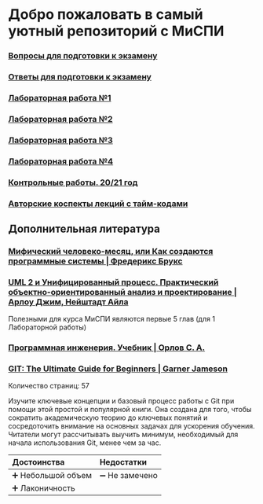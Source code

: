 # Добро пожаловать в самый уютный репозиторий с МиСПИ

### [Вопросы для подготовки к экзамену](exam.md)
### [Ответы для подготовки к экзамену](exam_ans.md)
### [Лабораторная работа №1](lab1.md)
### [Лабораторная работа №2](lab2.md)
### [Лабораторная работа №3](lab3.md)
### [Лабораторная работа №4](lab4.md)
### [Контрольные работы. 20/21 год](kr.md)
### [Авторские коспекты лекций с тайм-кодами](lectures.md)

## Дополнительная литература

### [Мифический человеко-месяц, или Как создаются программные системы | Фредерикс Брукс](books/The_Mythical_Man-Month.pdf)

### [UML 2 и Унифицированный процесс. Практический объектно-ориентированный анализ и проектирование | Арлоу Джим, Нейштадт Айла](books/UML_2_unified_process.pdf)

Полезными для курса МиСПИ являются первые 5 глав (для 1 Лабораторной работы)

### [Программная инженерия. Учебник | Орлов С. А.](books/Orlov_Programmnaya_injeneria.pdf)

### [GIT: The Ultimate Guide for Beginners | Garner Jameson](books/Garner_Jameson_-_GIT_The_Ultimate_Guide_for_Beginners_Learn_Git_Version_Control_2020.pdf)

Количество страниц: 57

Изучите ключевые концепции и базовый процесс работы с Git при помощи этой простой и популярной книги. 
Она создана для того, чтобы сократить академическую теорию до ключевых понятий и сосредоточить внимание на 
основных задачах для ускорения обучения. Читатели могут рассчитывать выучить минимум, необходимый для начала 
использования Git, менее чем за час.

| Достоинства | Недостатки |
|:---|:---|
|➕ Небольшой объем|➖ Не замечено|
|➕ Лаконичность|



